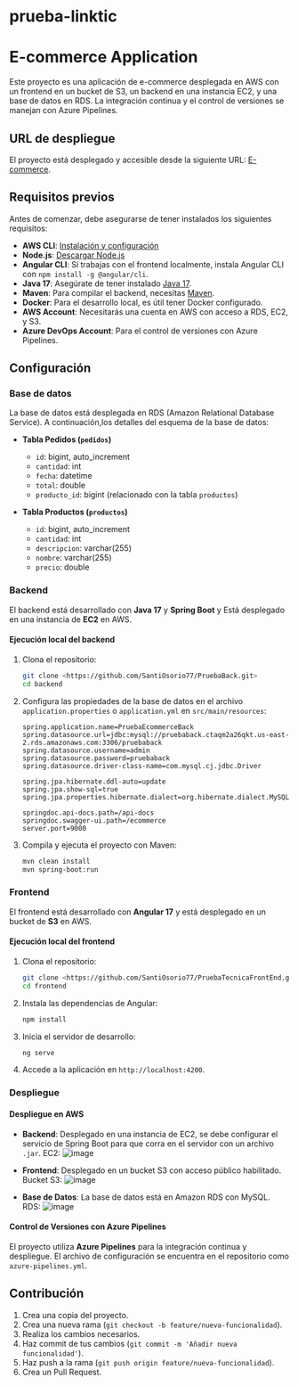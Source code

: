 # prueba-linktic

# E-commerce Application

Este proyecto es una aplicación de e-commerce desplegada en AWS con un frontend en un bucket de S3, un backend en una instancia EC2, y una base de datos en RDS. La integración continua y el control de versiones se manejan con Azure Pipelines.

## URL de despliegue

El proyecto está desplegado y accesible desde la siguiente URL: [E-commerce](http://pruebafrontlink.s3-website.us-east-2.amazonaws.com/).

## Requisitos previos

Antes de comenzar, debe asegurarse de tener instalados los siguientes requisitos:

- **AWS CLI**: [Instalación y configuración](https://docs.aws.amazon.com/cli/latest/userguide/install-cliv2.html)
- **Node.js**: [Descargar Node.js](https://nodejs.org/)
- **Angular CLI**: Si trabajas con el frontend localmente, instala Angular CLI con `npm install -g @angular/cli`.
- **Java 17**: Asegúrate de tener instalado [Java 17](https://www.oracle.com/java/technologies/javase-jdk17-downloads.html).
- **Maven**: Para compilar el backend, necesitas [Maven](https://maven.apache.org/install.html).
- **Docker**: Para el desarrollo local, es útil tener Docker configurado.
- **AWS Account**: Necesitarás una cuenta en AWS con acceso a RDS, EC2, y S3.
- **Azure DevOps Account**: Para el control de versiones con Azure Pipelines.

## Configuración

### Base de datos

La base de datos está desplegada en RDS (Amazon Relational Database Service). A continuación,los detalles del esquema de la base de datos:

- **Tabla Pedidos (`pedidos`)**
  - `id`: bigint, auto_increment
  - `cantidad`: int
  - `fecha`: datetime
  - `total`: double
  - `producto_id`: bigint (relacionado con la tabla `productos`)

- **Tabla Productos (`productos`)**
  - `id`: bigint, auto_increment
  - `cantidad`: int
  - `descripcion`: varchar(255)
  - `nombre`: varchar(255)
  - `precio`: double

### Backend

El backend está desarrollado con **Java 17** y **Spring Boot** y Está desplegado en una instancia de **EC2** en AWS.

#### Ejecución local del backend

1. Clona el repositorio:
   ```bash
   git clone <https://github.com/SantiOsorio77/PruebaBack.git>
   cd backend
   ```

2. Configura las propiedades de la base de datos en el archivo `application.properties` o `application.yml` en `src/main/resources`:

    ```properties
    spring.application.name=PruebaEcommerceBack
    spring.datasource.url=jdbc:mysql://pruebaback.ctaqm2a26qkt.us-east-2.rds.amazonaws.com:3306/pruebaback
    spring.datasource.username=admin
    spring.datasource.password=pruebaback
    spring.datasource.driver-class-name=com.mysql.cj.jdbc.Driver

    spring.jpa.hibernate.ddl-auto=update
    spring.jpa.show-sql=true
    spring.jpa.properties.hibernate.dialect=org.hibernate.dialect.MySQLDialect

    springdoc.api-docs.path=/api-docs
    springdoc.swagger-ui.path=/ecommerce
    server.port=9000
    ```

3. Compila y ejecuta el proyecto con Maven:
   ```bash
   mvn clean install
   mvn spring-boot:run
   ```

### Frontend

El frontend está desarrollado con **Angular 17** y está desplegado en un bucket de **S3** en AWS.

#### Ejecución local del frontend

1. Clona el repositorio:
   ```bash
   git clone <https://github.com/SantiOsorio77/PruebaTecnicaFrontEnd.git>
   cd frontend
   ```

2. Instala las dependencias de Angular:
   ```bash
   npm install
   ```

3. Inicia el servidor de desarrollo:
   ```bash
   ng serve
   ```

4. Accede a la aplicación en `http://localhost:4200`.

### Despliegue

#### Despliegue en AWS

- **Backend**: Desplegado en una instancia de EC2, se debe configurar el servicio de Spring Boot para que corra en el servidor con un archivo `.jar`.
EC2:
![image](https://github.com/user-attachments/assets/5764d90b-172d-456c-afb2-aa9fd4fcd1d9)


- **Frontend**: Desplegado en un bucket S3 con acceso público habilitado.
Bucket S3:
![image](https://github.com/user-attachments/assets/dd26f8b0-1dc5-42ea-aed1-6e91799259ee)


- **Base de Datos**: La base de datos está en Amazon RDS con MySQL.
  RDS:
![image](https://github.com/user-attachments/assets/1f3d5f08-2cb0-4aa2-845e-fdf7fbd1bf2e)


#### Control de Versiones con Azure Pipelines

El proyecto utiliza **Azure Pipelines** para la integración continua y despliegue. El archivo de configuración se encuentra en el repositorio como `azure-pipelines.yml`.

## Contribución

1. Crea una copia del proyecto.
2. Crea una nueva rama (`git checkout -b feature/nueva-funcionalidad`).
3. Realiza los cambios necesarios.
4. Haz commit de tus cambios (`git commit -m 'Añadir nueva funcionalidad'`).
5. Haz push a la rama (`git push origin feature/nueva-funcionalidad`).
6. Crea un Pull Request.
